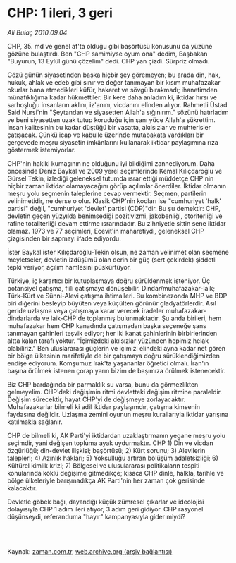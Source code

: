 # CHP: 1 ileri, 3 geri

*Ali Bulaç 2010.09.04*

<td class="columnist-detail">
<p>CHP, 35. md ve genel af'ta olduğu gibi başörtüsü konusunu da yüzüne gözüne bulaştırdı. Ben "CHP samimiyse oyum ona" dedim, Başbakan "Buyurun, 13 Eylül günü çözelim" dedi. CHP yan çizdi. Sürpriz olmadı.</p>
<p>
<div id="haberMetinDiv">
<p>Gözü günün siyasetinden başka hiçbir şey göremeyen; bu arada din, hak, hukuk, ahlak ve edeb gibi sınır ve değer tanımayan bir kısım muhafazakar okurlar bana etmedikleri küfür, hakaret ve sövgü bırakmadı; ihanetimden münafıklığıma kadar hükmettiler. Bir kere daha anladım ki, iktidar hırsı ve sarhoşluğu insanların aklını, iz'anını, vicdanını elinden alıyor. Rahmetli Üstad Said Nursi'nin "Şeytandan ve siyasetten Allah'a sığınırım." sözünü hatırladım ve beni siyasetten uzak tutup koruduğu için şanı yüce Allah'a şükrettim. İnsan kalitesinin bu kadar düştüğü bir vasatta, akılsızlar ve muhterisler çatışacak. Çünkü icap ve kabulle üzerinde mutabakata vardıkları bir çerçevede meşru siyasetin imkânlarını kullanarak iktidar paylaşımına rıza göstermek istemiyorlar.
<p>CHP'nin hakiki kumaşının ne olduğunu iyi bildiğimi zannediyorum. Daha öncesinde Deniz Baykal ve 2009 yerel seçimlerinde Kemal Kılıçdaroğlu ve Gürsel Tekin, izlediği geleneksel tutumda ısrar ettiği müddetçe CHP'nin hiçbir zaman iktidar olamayacağını görüp açılımlar önerdiler. İktidar olmanın meşru yolu seçmenin taleplerine cevap vermektir. Seçmen, partilerin velinimetidir, ne derse o olur. Klasik CHP'nin kodları ise "cumhuriyet 'halk' partisi" değil, "cumhuriyet 'devlet' partisi (CDP)"dir. Bu şu demektir: CHP, devletin geçen yüzyılda benimsediği pozitivizmi, jakobenliği, otoriterliği ve rafine totaliterliği devam ettirme ısrarındadır. Bu zihniyetle sittin sene iktidar olamaz. 1973 ve 77 seçimleri, Ecevit'in maharetiydi, geleneksel CHP çizgisinden bir sapmayı ifade ediyordu.
<p>İster Baykal ister Kılıçdaroğlu-Tekin olsun, ne zaman velinimet olan seçmene meyletseler, devletin izdüşümü olan derin bir güç (sert çekirdek) şiddetli tepki veriyor, açılım hamlesini püskürtüyor.
<p>Türkiye, iç karartıcı bir kutuplaşmaya doğru sürüklenmek isteniyor. Üç potansiyel çatışma, fiili çatışmaya dönüşebilir. Dindar/muhafazakar-laik; Türk-Kürt ve Sünni-Alevi çatışma ihtimalleri. Bu kombinezonda MHP ve BDP biri diğerini besleyip büyüten veya küçülten görünür gladyatörlerdir. Asıl geride uzlaşma veya çatışmaya karar verecek iradeler muhafazakar-dindarlarda ve laik-CHP'de toplanmış bulunmaktadır. Şu anda birileri, hem muhafazakar hem CHP kanadında çatışmadan başka seçeneğe şans tanımayan şahinleri teşvik ediyor; her iki kanat şahinlerinin birbirlerinden altta kalan tarafı yoktur. "İçimizdeki akılsızlar yüzünden hepimiz helak olabiliriz." Ben uluslararası güçlerin ve içimizi elindeki ayna kadar net gören bir bölge ülkesinin marifetiyle de bir çatışmaya doğru sürüklendiğimizden endişe ediyorum. Komşumuz Irak'ta yaşananlar öğretici olmalı. İran'ın başına örülmek istenen çorap yarın bizim de başımıza örülmek istenecektir.
<p>Biz CHP bardağında bir parmaklık su varsa, bunu da görmezlikten gelmeyelim. CHP'deki değişimin ritmi devletteki değişim ritmine paraleldir. Değişim sürecektir, hayat CHP'yi de değişmeye zorlayacaktır. Muhafazakarlar bilmeli ki adil iktidar paylaşımdır, çatışma kimsenin faydasına değildir. Uzlaşma zemini oyunun meşru kurallarıyla iktidar yarışına katılmakla sağlanır.
<p>CHP de bilmeli ki, AK Parti'yi iktidardan uzaklaştırmanın yegane meşru yolu seçimdir, yani değişen topluma ayak uydurmaktır. CHP 1) Din ve vicdan özgürlüğü; din-devlet ilişkisi; başörtüsü; 2) Kürt sorunu; 3) Alevilerin talepleri; 4) Azınlık hakları; 5) Yoksulluğu artıran bölüşüm adaletsizliği; 6) Kültürel kimlik krizi; 7) Bölgesel ve ulusulararası politikaların tespiti konularında köklü değişime gitmedikçe; kısaca CHP dinle, halkla, tarihle ve bölge ülkeleriyle barışmadıkça AK Parti'nin her zaman çok gerisinde kalacaktır.
<p>Devletle göbek bağı, dayandığı küçük zümresel çıkarlar ve ideolojisi dolayısıyla CHP 1 adım ileri atıyor, 3 adım geri gidiyor. CHP rasyonel düşünseydi, referanduma "hayır" kampanyasıyla gider miydi? </p></p></p></p></p></p></p></div>
</p>


<p><br>
		 </br></p></td>

Kaynak: [zaman.com.tr](http://zaman.com.tr/yazar.do?yazino=1023744), [web.archive.org (arşiv bağlantısı)](http://web.archive.org/web/20120314220632/http://www.zaman.com.tr/yazar.do?yazino=1023744)

